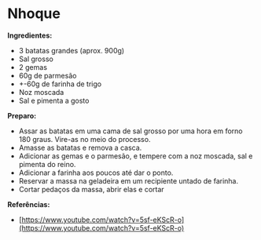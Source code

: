 # Nhoque

**Ingredientes:**

* 3 batatas grandes \(aprox. 900g\)
* Sal grosso
* 2 gemas
* 60g de parmesão
* +-60g de farinha de trigo
* Noz moscada
* Sal e pimenta a gosto

**Preparo:**

* Assar as batatas em uma cama de sal grosso por uma hora em forno 180 graus. Vire-as no meio do processo.
* Amasse as batatas e remova a casca.
* Adicionar as gemas e o parmesão, e tempere com a noz moscada, sal e pimenta do reino.
* Adicionar a farinha aos poucos até dar o ponto.
* Reservar a massa na geladeira em um recipiente untado de farinha.
* Cortar pedaços da massa, abrir elas e cortar

**Referências:**

* [https://www.youtube.com/watch?v=5sf-eKScR-o](https://www.youtube.com/watch?v=5sf-eKScR-o)

